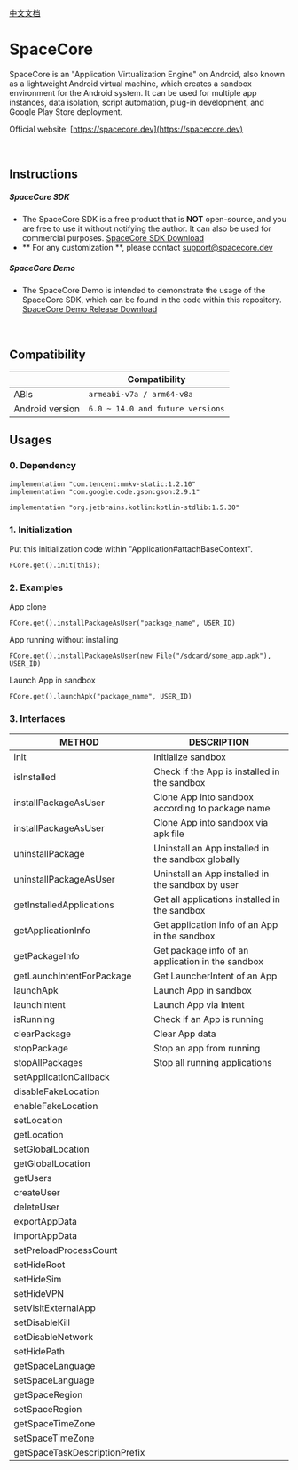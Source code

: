 
[中文文档](https://github.com/FSpaceCore/SpaceCore/blob/main/README_CN.md)

# SpaceCore 

SpaceCore is an "Application Virtualization Engine" on Android, also known as a lightweight Android virtual machine, which creates a sandbox environment for the Android system. It can be used for multiple app instances, data isolation, script automation, plug-in development, and Google Play Store deployment.

Official website: [https://spacecore.dev](https://spacecore.dev)

<br>

## Instructions

##### SpaceCore SDK
 * The SpaceCore SDK is a free product that is **NOT** open-source, and you are free to use it without notifying the author. It can also be used for commercial purposes. [SpaceCore SDK Download](https://github.com/FSpaceCore/SpaceCore/releases)
 * ** For any customization **, please contact  [support@spacecore.dev](mailto:support@spacecore.dev)

##### SpaceCore Demo
 * The SpaceCore Demo is intended to demonstrate the usage of the SpaceCore SDK, which can be found in the code within this repository.  [SpaceCore Demo Release Download](https://github.com/FSpaceCore/SpaceCore/releases)

<br>

## Compatibility

|                     | Compatibility             |
|---------------------|----------------------------------|
|  ABIs               | `armeabi-v7a / arm64-v8a`           |
| Android version     | `6.0 ~ 14.0 and future versions`     |


## Usages

### 0. Dependency

```
implementation "com.tencent:mmkv-static:1.2.10"
implementation "com.google.code.gson:gson:2.9.1"

implementation "org.jetbrains.kotlin:kotlin-stdlib:1.5.30"
```

### 1. Initialization

Put this initialization code within "Application#attachBaseContext".

`FCore.get().init(this);`

### 2. Examples

App clone

`FCore.get().installPackageAsUser("package_name", USER_ID)`

App running without installing

`FCore.get().installPackageAsUser(new File("/sdcard/some_app.apk"), USER_ID)`

Launch App in sandbox

`FCore.get().launchApk("package_name", USER_ID)`

### 3. Interfaces

|   METHOD      |  DESCRIPTION |
|-----|----|
| init | Initialize sandbox | 
| isInstalled | Check if the App is installed in the sandbox | 
| installPackageAsUser | Clone App into sandbox according to package name | 
| installPackageAsUser | Clone App into sandbox via apk file | 
| uninstallPackage | Uninstall an App installed in the sandbox globally | 
| uninstallPackageAsUser | Uninstall an App installed in the sandbox by user | 
| getInstalledApplications | Get all applications installed in the sandbox | 
| getApplicationInfo | Get application info of an App in the sandbox | 
| getPackageInfo | Get package info of an application in the sandbox | 
| getLaunchIntentForPackage | Get LauncherIntent of an App | 
| launchApk | Launch App in sandbox | 
| launchIntent | Launch App via Intent | 
| isRunning | Check if an App is running | 
| clearPackage | Clear App data | 
| stopPackage | Stop an app from running | 
| stopAllPackages | Stop all running applications | 
| setApplicationCallback |  | 
| disableFakeLocation |  | 
| enableFakeLocation |  | 
| setLocation |  | 
| getLocation |  | 
| setGlobalLocation |  | 
| getGlobalLocation |  | 
| getUsers |  | 
| createUser |  | 
| deleteUser |  | 
| exportAppData |  | 
| importAppData |  | 
| setPreloadProcessCount |  | 
| setHideRoot |  | 
| setHideSim |  | 
| setHideVPN |  | 
| setVisitExternalApp |  | 
| setDisableKill |  | 
| setDisableNetwork |  | 
| setHidePath |  | 
| getSpaceLanguage |  | 
| setSpaceLanguage |  | 
| getSpaceRegion |  | 
| setSpaceRegion |  | 
| getSpaceTimeZone |  | 
| setSpaceTimeZone |  | 
| getSpaceTaskDescriptionPrefix |  | 

